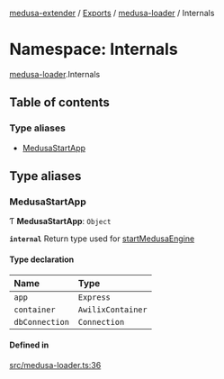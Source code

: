 [medusa-extender](../README.md) / [Exports](../modules.md) / [medusa-loader](medusa_loader.md) / Internals

# Namespace: Internals

[medusa-loader](medusa_loader.md).Internals

## Table of contents

### Type aliases

- [MedusaStartApp](medusa_loader.Internals.md#medusastartapp)

## Type aliases

### MedusaStartApp

Ƭ **MedusaStartApp**: `Object`

**`internal`**
Return type used for [startMedusaEngine](../classes/medusa_loader.MedusaLoader.md#startmedusaengine)

#### Type declaration

| Name | Type |
| :------ | :------ |
| `app` | `Express` |
| `container` | `AwilixContainer` |
| `dbConnection` | `Connection` |

#### Defined in

[src/medusa-loader.ts:36](https://github.com/adrien2p/medusa-extender/blob/c135947/src/medusa-loader.ts#L36)
